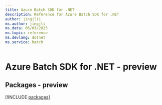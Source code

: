 ```yaml
---
title: Azure Batch SDK for .NET
description: Reference for Azure Batch SDK for .NET
author: jingjlii
ms.author: jingjli
ms.data: 06/03/2023
ms.topic: reference
ms.devlang: dotnet
ms.service: batch
---
```

# Azure Batch SDK for .NET - preview
## Packages - preview
[!INCLUDE [packages](batch-index.md)]